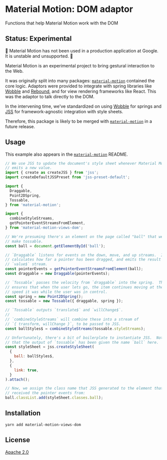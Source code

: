 # Material Motion: DOM adaptor #

Functions that help Material Motion work with the DOM

## Status: Experimental ##

🚨 Material Motion has not been used in a production application at Google.  It is unstable and unsupported. 🚨

Material Motion is an experimental project to bring gestural interaction to the Web.

It was originally split into many packages: [`material-motion`](http://npmjs.com/package/material-motion/) contained the core logic.  Adaptors were provided to integrate with spring libraries like [Wobble](https://github.com/skevy/wobble/) and [Rebound](https://github.com/facebook/rebound-js/), and for view rendering frameworks like React.  This was the adaptor to talk directly to the DOM.

In the intervening time, we've standardized on using [Wobble](https://github.com/skevy/wobble/) for springs and [JSS](https://github.com/cssinjs/jss/) for framework-agnostic integration with style sheets.

Therefore, this package is likely to be merged with [`material-motion`](http://npmjs.com/package/material-motion/) in a future release.

## Usage ##

This example also appears in the [`material-motion`](http://npmjs.com/package/material-motion/) README.

```javascript
// We use JSS to update the document's style sheet whenever Material Motion
// emits a new value.
import { create as createJSS } from 'jss';
import createDefaultJSSPreset from 'jss-preset-default';

import {
  Draggable,
  Point2DSpring,
  Tossable,
} from 'material-motion';

import {
  combineStyleStreams,
  getPointerEventStreamsFromElement,
} from 'material-motion-views-dom';

// We're presuming there's an element on the page called "ball" that we want to
// make tossable.
const ball = document.getElementById('ball');

// `Draggable` listens for events on the down, move, and up streams.  It
// calculates how far a pointer has been dragged, and emits the result on its
// `value$` stream.
const pointerEvents = getPointerEventStreamsFromElement(ball);
const draggable = new Draggable(pointerEvents);

// `Tossable` passes the velocity from `draggable` into the spring.  This
// ensures that when the user lets go, the item continues moving at the same
// speed it was while the user was in control.
const spring = new Point2DSpring();
const tossable = new Tossable({ draggable, spring });

// `Tossable` outputs `translate$` and `willChange$`.
//
// `combineStyleStreams` will combine these into a stream of
// `{ transform, willChange }`, to be passed to JSS.
const ballStyles$ = combineStyleStreams(tossable.styleStreams);

// Unfortunately, there's a bit of boilerplate to instantiate JSS.  Notice
// that the output of `tossable` has been given the name `ball` here.
const styleSheet = jss.createStyleSheet(
  {
    ball: ballStyles$,
  },
  {
    link: true,
  }
).attach();

// Now, we assign the class name that JSS generated to the element that we
// received the pointer events from:
ball.classList.add(styleSheet.classes.ball);
```

## Installation ##

```
yarn add material-motion-views-dom
```

## License ##

[Apache 2.0](http://www.apache.org/licenses/LICENSE-2.0)
